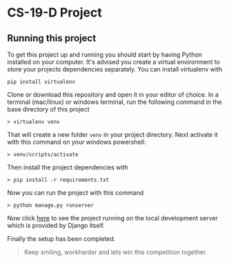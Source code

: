 # CS-19-D Project

## Running this project

To get this project up and running you should start by having Python installed on your computer. It's advised you create a virtual environment to store your projects dependencies separately. You can install virtualenv with

```
pip install virtualenv
```

Clone or download this repository and open it in your editor of choice. In a terminal (mac/linux) or windows terminal, run the following command in the base directory of this project

```
> virtualenv venv
```

That will create a new folder `venv` in your project directory. Next activate it with this command on your windows powershell:

```
> venv/scripts/activate
```

Then install the project dependencies with

```
> pip install -r requirements.txt
```

Now you can run the project with this command

```
> python manage.py runserver
```

Now click [here](http://127.0.0.1:8000/ "http://localhost:8000/") to see the project running on the local development server which is provided by Django itself.

Finally the setup has been completed.

> Keep smiling, workharder and lets win this competition together.
